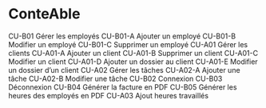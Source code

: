 # ConteAble

CU-B01      Gérer les employés
CU-B01-A    Ajouter un employé
CU-B01-B    Modifier un employé
CU-B01-C    Supprimer un employé
CU-A01      Gérer les clients
CU-A01-A    Ajouter un client
CU-A01-B    Supprimer un client
CU-A01-C    Modifier un client
CU-A01-D    Ajouter un dossier au client
CU-A01-E    Modifier un dossier d’un client
CU-A02      Gérer les tâches
CU-A02-A    Ajouter une tâche
CU-A02-B    Modifier une tâche
CU-B02      Connexion
CU-B03      Déconnexion
CU-B04      Générer la facture en PDF
CU-B05      Générer les heures des employés en PDF
CU-A03      Ajout heures travaillés



